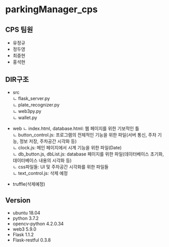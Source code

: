 # parkingManager_cps

## CPS 팀원

- 유정규
- 정두영
- 최중현
- 홍석현

## DIR구조

- src  
  ㄴ flask_server.py  
  ㄴ plate_recognizer.py  
  ㄴ web3py.py  
  ㄴ wallet.py

- web
  ㄴ index.html, database.html: 웹 페이지를 위한 기보적인 틀  
  ㄴ button_control.js: 프로그램의 전체적인 기능을 위한 파일(서버 통신, 주차 기능, 정보 저장, 주차공간 시각화 등)  
  ㄴ clock.js: 메인 페이지에서 시계 기능을 위한 파일(Date)  
  ㄴ db_button.js, dbList.js: database 페이지를 위한 파일(데이터베이스 초기화, 데이터베이스 내용의 시각화 등)  
  ㄴ css파일들: UI 및 주차공간 시각화를 위한 파일들  
  ㄴ text_control.js: 삭제 예정

- truffle(삭제예정)

## Version

- ubuntu 18.04
- python 3.7.2
- opencv-python 4.2.0.34
- web3 5.9.0
- Flask 1.1.2
- Flask-restful 0.3.8
